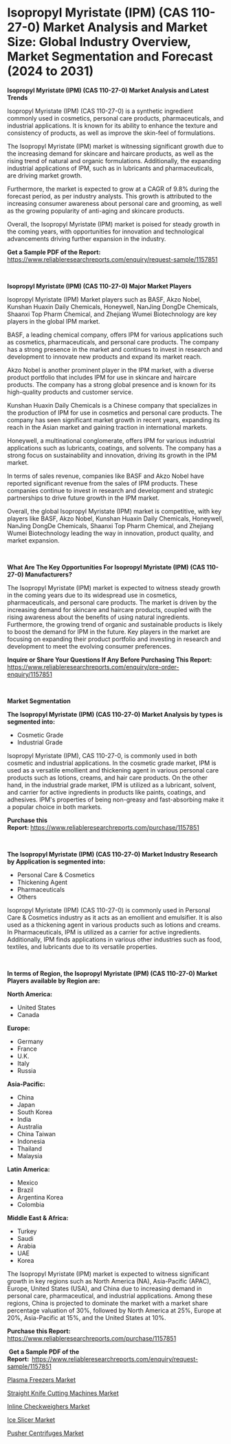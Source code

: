 <p><h1>Isopropyl Myristate (IPM) (CAS 110-27-0) Market Analysis and Market Size: Global Industry Overview, Market Segmentation and Forecast (2024 to 2031)</h1></p><p><strong>Isopropyl Myristate (IPM) (CAS 110-27-0) Market Analysis and Latest Trends</strong></p>
<p><p>Isopropyl Myristate (IPM) (CAS 110-27-0) is a synthetic ingredient commonly used in cosmetics, personal care products, pharmaceuticals, and industrial applications. It is known for its ability to enhance the texture and consistency of products, as well as improve the skin-feel of formulations.</p><p>The Isopropyl Myristate (IPM) market is witnessing significant growth due to the increasing demand for skincare and haircare products, as well as the rising trend of natural and organic formulations. Additionally, the expanding industrial applications of IPM, such as in lubricants and pharmaceuticals, are driving market growth.</p><p>Furthermore, the market is expected to grow at a CAGR of 9.8% during the forecast period, as per industry analysts. This growth is attributed to the increasing consumer awareness about personal care and grooming, as well as the growing popularity of anti-aging and skincare products.</p><p>Overall, the Isopropyl Myristate (IPM) market is poised for steady growth in the coming years, with opportunities for innovation and technological advancements driving further expansion in the industry.</p></p>
<p><strong>Get a Sample PDF of the Report:&nbsp;</strong> <a href="https://www.reliableresearchreports.com/enquiry/request-sample/1157851">https://www.reliableresearchreports.com/enquiry/request-sample/1157851</a></p>
<p>&nbsp;</p>
<p><strong>Isopropyl Myristate (IPM) (CAS 110-27-0) Major Market Players</strong></p>
<p><p>Isopropyl Myristate (IPM) Market players such as BASF, Akzo Nobel, Kunshan Huaxin Daily Chemicals, Honeywell, NanJing DongDe Chemicals, Shaanxi Top Pharm Chemical, and Zhejiang Wumei Biotechnology are key players in the global IPM market.</p><p>BASF, a leading chemical company, offers IPM for various applications such as cosmetics, pharmaceuticals, and personal care products. The company has a strong presence in the market and continues to invest in research and development to innovate new products and expand its market reach.</p><p>Akzo Nobel is another prominent player in the IPM market, with a diverse product portfolio that includes IPM for use in skincare and haircare products. The company has a strong global presence and is known for its high-quality products and customer service.</p><p>Kunshan Huaxin Daily Chemicals is a Chinese company that specializes in the production of IPM for use in cosmetics and personal care products. The company has seen significant market growth in recent years, expanding its reach in the Asian market and gaining traction in international markets.</p><p>Honeywell, a multinational conglomerate, offers IPM for various industrial applications such as lubricants, coatings, and solvents. The company has a strong focus on sustainability and innovation, driving its growth in the IPM market.</p><p>In terms of sales revenue, companies like BASF and Akzo Nobel have reported significant revenue from the sales of IPM products. These companies continue to invest in research and development and strategic partnerships to drive future growth in the IPM market.</p><p>Overall, the global Isopropyl Myristate (IPM) market is competitive, with key players like BASF, Akzo Nobel, Kunshan Huaxin Daily Chemicals, Honeywell, NanJing DongDe Chemicals, Shaanxi Top Pharm Chemical, and Zhejiang Wumei Biotechnology leading the way in innovation, product quality, and market expansion.</p></p>
<p>&nbsp;</p>
<p><strong>What Are The Key Opportunities For Isopropyl Myristate (IPM) (CAS 110-27-0) Manufacturers?</strong></p>
<p><p>The Isopropyl Myristate (IPM) market is expected to witness steady growth in the coming years due to its widespread use in cosmetics, pharmaceuticals, and personal care products. The market is driven by the increasing demand for skincare and haircare products, coupled with the rising awareness about the benefits of using natural ingredients. Furthermore, the growing trend of organic and sustainable products is likely to boost the demand for IPM in the future. Key players in the market are focusing on expanding their product portfolio and investing in research and development to meet the evolving consumer preferences.</p></p>
<p><strong>Inquire or Share Your Questions If Any Before Purchasing This Report:</strong> <a href="https://www.reliableresearchreports.com/enquiry/pre-order-enquiry/1157851">https://www.reliableresearchreports.com/enquiry/pre-order-enquiry/1157851</a></p>
<p>&nbsp;</p>
<p><strong>Market Segmentation</strong></p>
<p><strong>The Isopropyl Myristate (IPM) (CAS 110-27-0) Market Analysis by types is segmented into:</strong></p>
<p><ul><li>Cosmetic Grade</li><li>Industrial Grade</li></ul></p>
<p><p>Isopropyl Myristate (IPM), CAS 110-27-0, is commonly used in both cosmetic and industrial applications. In the cosmetic grade market, IPM is used as a versatile emollient and thickening agent in various personal care products such as lotions, creams, and hair care products. On the other hand, in the industrial grade market, IPM is utilized as a lubricant, solvent, and carrier for active ingredients in products like paints, coatings, and adhesives. IPM's properties of being non-greasy and fast-absorbing make it a popular choice in both markets.</p></p>
<p><strong>Purchase this Report:&nbsp;</strong><a href="https://www.reliableresearchreports.com/purchase/1157851">https://www.reliableresearchreports.com/purchase/1157851</a></p>
<p>&nbsp;</p>
<p><strong>The Isopropyl Myristate (IPM) (CAS 110-27-0) Market Industry Research by Application is segmented into:</strong></p>
<p><ul><li>Personal Care & Cosmetics</li><li>Thickening Agent</li><li>Pharmaceuticals</li><li>Others</li></ul></p>
<p><p>Isopropyl Myristate (IPM) (CAS 110-27-0) is commonly used in Personal Care & Cosmetics industry as it acts as an emollient and emulsifier. It is also used as a thickening agent in various products such as lotions and creams. In Pharmaceuticals, IPM is utilized as a carrier for active ingredients. Additionally, IPM finds applications in various other industries such as food, textiles, and lubricants due to its versatile properties.</p></p>
<p>&nbsp;</p>
<p><strong>In terms of Region, the Isopropyl Myristate (IPM) (CAS 110-27-0) Market Players available by Region are:</strong></p>
<p>
    <p> <strong> North America: </strong>
        <ul>
            <li>United States</li>
            <li>Canada</li>
        </ul>
        </p> 
    <p> <strong> Europe: </strong>
        <ul>
            <li>Germany</li>
            <li>France</li>
            <li>U.K.</li>
            <li>Italy</li>
            <li>Russia</li>
        </ul>
        </p> 
    <p> <strong> Asia-Pacific: </strong>
        <ul>
            <li>China</li>
            <li>Japan</li>
            <li>South Korea</li>
            <li>India</li>
            <li>Australia</li>
            <li>China Taiwan</li>
            <li>Indonesia</li>
            <li>Thailand</li>
            <li>Malaysia</li>
        </ul>
        </p> 
    <p> <strong> Latin America: </strong>
        <ul>
            <li>Mexico</li>
            <li>Brazil</li>
            <li>Argentina Korea</li>
            <li>Colombia</li>
        </ul>
        </p> 
    <p> <strong> Middle East & Africa: </strong>
        <ul>
            <li>Turkey</li>
            <li>Saudi</li>
            <li>Arabia</li>
            <li>UAE</li>
            <li>Korea</li>
        </ul>
    </p>
    </p>
<p><p>The Isopropyl Myristate (IPM) market is expected to witness significant growth in key regions such as North America (NA), Asia-Pacific (APAC), Europe, United States (USA), and China due to increasing demand in personal care, pharmaceutical, and industrial applications. Among these regions, China is projected to dominate the market with a market share percentage valuation of 30%, followed by North America at 25%, Europe at 20%, Asia-Pacific at 15%, and the United States at 10%.</p></p>
<p><strong>Purchase this Report: </strong><a href="https://www.reliableresearchreports.com/purchase/1157851">https://www.reliableresearchreports.com/purchase/1157851</a></p>
<p>&nbsp;<strong>Get a Sample PDF of the Report:&nbsp;&nbsp;</strong><a href="https://www.reliableresearchreports.com/enquiry/request-sample/1157851">https://www.reliableresearchreports.com/enquiry/request-sample/1157851</a></p>
<p><strong></strong></p>
<p><p><a href="https://medium.com/@stephenarmstrong52/plasma-freezers-market-insight-market-trends-growth-forecasted-from-2024-to-2031-452aa9e82d18">Plasma Freezers Market</a></p><p><a href="https://medium.com/@stephenarmstrong52/straight-knife-cutting-machines-market-analysis-and-sze-forecasted-for-period-from-2024-to-2031-d0c4e7b1a0bd">Straight Knife Cutting Machines Market</a></p><p><a href="https://medium.com/@tiannathiel2023/inline-checkweighers-market-competitive-analysis-market-trends-and-forecast-to-2031-d2fce6fea75c">Inline Checkweighers Market</a></p><p><a href="https://medium.com/@dashawnmoen/ice-slicer-nbsp-market-focuses-on-market-share-size-and-projected-forecast-till-2031-c1de78812fe9">Ice Slicer Market</a></p><p><a href="https://medium.com/@tiannathiel2023/pusher-centrifuges-market-analysis-its-cagr-market-segmentation-and-global-industry-overview-a2bd0f94ae08">Pusher Centrifuges Market</a></p></p>